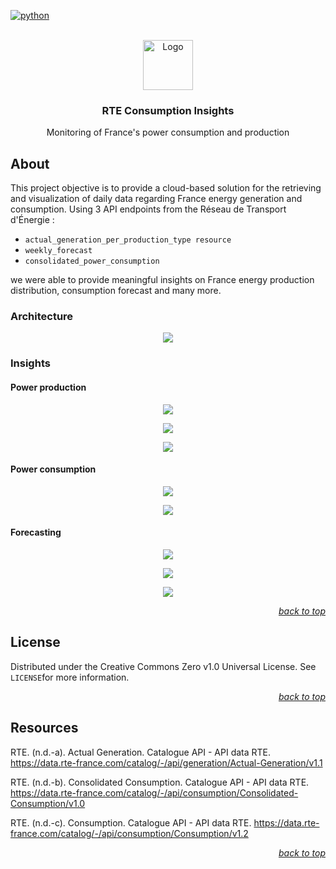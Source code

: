 <div id="top"></div>

<!-- PROJECT SHIELDS -->

[![python](https://badges.aleen42.com/src/python.svg)](https://www.python.org/)

<!-- PROJECT LOGO -->

<br />

<div align="center">
    <a href="https://github.com/Luunynliny/RTE-Consumption-Insights">
        <img src="imgs/logo-rte-800x800.png" alt="Logo" height="80">
    </a>
    <h3 align="center">RTE Consumption Insights</h3>
    <p align="center">
        Monitoring of France's power consumption and production
    </p>
</div>

<!-- ABOUT THE PROJECT -->

## About

This project objective is to provide a cloud-based solution for the retrieving and visualization of daily data regarding France energy generation and consumption.
Using 3 API endpoints from the Réseau de Transport d'Énergie :
- `actual_generation_per_production_type resource`
- `weekly_forecast`
- `consolidated_power_consumption`

we were able to provide meaningful insights on France energy production distribution, consumption forecast and many more.

### Architecture

<p align="center">
  <img src="imgs/architecture.png">
</p>

### Insights

#### Power production

<p align="center">
  <img src="imgs/pp_distribution.png">
</p>

<p align="center">
  <img src="imgs/pp_timeline.png">
</p>

<p align="center">
  <img src="imgs/pp_month.png">
</p>

#### Power consumption

<p align="center">
  <img src="imgs/pc_timeline.png">
</p>

<p align="center">
  <img src="imgs/pc_month.png">
</p>

#### Forecasting

<p align="center">
  <img src="imgs/f_timeline.png">
</p>

<p align="center">
  <img src="imgs/f_days_difference.png">
</p>

<p align="center">
  <img src="imgs/f_difference.png">
</p>

<p align="right"><a href="#top"><i>back to top</i></a></p>

## License

Distributed under the Creative Commons Zero v1.0 Universal License. See `LICENSE`for more information.

<p align="right"><a href="#top"><i>back to top</i></a></p>

<!-- RESOURCES -->

## Resources

RTE. (n.d.-a). Actual Generation. Catalogue API - API data RTE. https://data.rte-france.com/catalog/-/api/generation/Actual-Generation/v1.1

RTE. (n.d.-b). Consolidated Consumption. Catalogue API - API data RTE. https://data.rte-france.com/catalog/-/api/consumption/Consolidated-Consumption/v1.0

RTE. (n.d.-c). Consumption. Catalogue API - API data RTE. https://data.rte-france.com/catalog/-/api/consumption/Consumption/v1.2 

<p align="right"><a href="#top"><i>back to top</i></a></p>